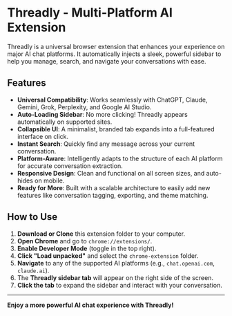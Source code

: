 # Threadly - Multi-Platform AI Extension

Threadly is a universal browser extension that enhances your experience on major AI chat platforms. It automatically injects a sleek, powerful sidebar to help you manage, search, and navigate your conversations with ease.

## Features

- **Universal Compatibility**: Works seamlessly with ChatGPT, Claude, Gemini, Grok, Perplexity, and Google AI Studio.
- **Auto-Loading Sidebar**: No more clicking! Threadly appears automatically on supported sites.
- **Collapsible UI**: A minimalist, branded tab expands into a full-featured interface on click.
- **Instant Search**: Quickly find any message across your current conversation.
- **Platform-Aware**: Intelligently adapts to the structure of each AI platform for accurate conversation extraction.
- **Responsive Design**: Clean and functional on all screen sizes, and auto-hides on mobile.
- **Ready for More**: Built with a scalable architecture to easily add new features like conversation tagging, exporting, and theme matching.

## How to Use

1. **Download or Clone** this extension folder to your computer.
2. **Open Chrome** and go to `chrome://extensions/`.
3. **Enable Developer Mode** (toggle in the top right).
4. **Click "Load unpacked"** and select the `chrome-extension` folder.
5. **Navigate** to any of the supported AI platforms (e.g., `chat.openai.com`, `claude.ai`).
6. The **Threadly sidebar tab** will appear on the right side of the screen.
7. **Click the tab** to expand the sidebar and interact with your conversation.

---

**Enjoy a more powerful AI chat experience with Threadly!**
